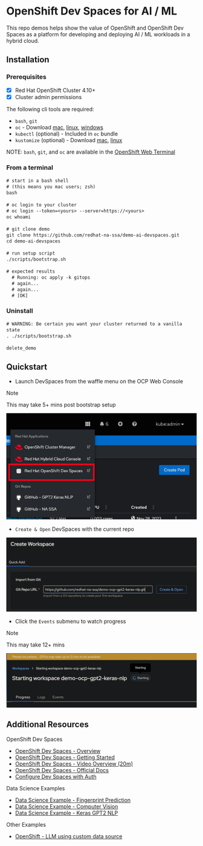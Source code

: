 # OpenShift Dev Spaces for AI / ML

This repo demos helps show the value of OpenShift and OpenShift Dev Spaces as a platform for developing and deploying AI / ML workloads in a hybrid cloud.

## Installation

### Prerequisites

- [x] Red Hat OpenShift Cluster 4.10+
- [x] Cluster admin permissions

The following cli tools are required:

- `bash`, `git`
- `oc` - Download [mac](https://formulae.brew.sh/formula/openshift-cli), [linux](https://mirror.openshift.com/pub/openshift-v4/clients/ocp), [windows](https://mirror.openshift.com/pub/openshift-v4/clients/ocp/stable/openshift-client-windows.zip)
- `kubectl` (optional) - Included in `oc` bundle
- `kustomize` (optional) - Download [mac](https://formulae.brew.sh/formula/kustomize), [linux](https://github.com/kubernetes-sigs/kustomize/releases)

NOTE: `bash`, `git`, and `oc` are available in the [OpenShift Web Terminal](https://docs.openshift.com/container-platform/4.12/web_console/web_terminal/installing-web-terminal.html)

### From a terminal

```
# start in a bash shell
# (this means you mac users; zsh)
bash

# oc login to your cluster
# oc login --token=<yours> --server=https://<yours>
oc whoami

# git clone demo
git clone https://github.com/redhat-na-ssa/demo-ai-devspaces.git
cd demo-ai-devspaces

# run setup script
./scripts/bootstrap.sh

# expected results
  # Running: oc apply -k gitops
  # again...
  # again...
  # [OK]
```

### Uninstall

```
# WARNING: Be certain you want your cluster returned to a vanilla state
. ./scripts/bootstrap.sh

delete_demo
```

## Quickstart

- Launch DevSpaces from the waffle menu on the OCP Web Console

> [!NOTE]
> This may take 5+ mins post bootstrap setup

![DevSpaces Waffle](docs/images/devspaces-waffle-0.png)

- `Create & Open` DevSpaces with the current repo

![DevSpaces Example](docs/images/devspaces-0.png)

- Click the `Events` submenu to watch progress

> [!NOTE]
> This may take 12+ mins

![DevSpaces Example](docs/images/devspaces-1.png)

## Additional Resources

OpenShift Dev Spaces

- [OpenShift Dev Spaces - Overview](https://developers.redhat.com/products/openshift-dev-spaces/overview)
- [OpenShift Dev Spaces - Getting Started](https://developers.redhat.com/products/openshift-dev-spaces/getting-started)
- [OpenShift Dev Spaces - Video Overview (20m)](https://youtu.be/Jfd0F0-uYfU)
- [OpenShift Dev Spaces - Official Docs](https://access.redhat.com/documentation/en-us/red_hat_openshift_dev_spaces/3.9)
- [Configure Dev Spaces with Auth](https://eclipse.dev/che/docs/stable/end-user-guide/using-a-git-provider-access-token/)

Data Science Examples

- [Data Science Example - Fingerprint Prediction](https://github.com/redhat-na-ssa/datasci-fingerprint)
- [Data Science Example - Computer Vision](https://github.com/redhat-na-ssa/flyingthings)
- [Data Science Example - Keras GPT2 NLP](https://github.com/redhat-na-ssa/demo-ocp-gpt2-keras-nlp)

Other Examples

- [OpenShift - LLM using custom data source](https://github.com/redhat-na-ssa/demo-ai-weaviate)
